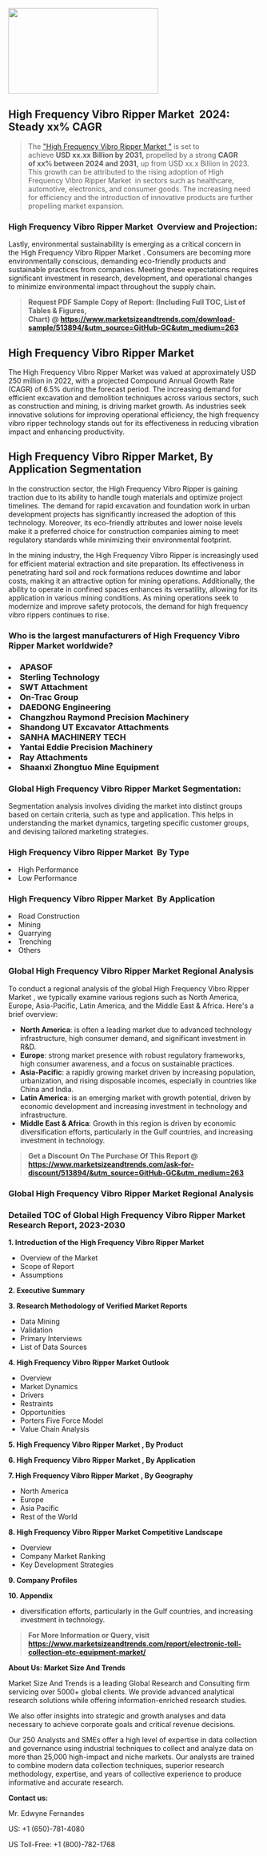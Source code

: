 <p><img class="alignnone size-medium wp-image-20088" src="https://ffe5etoiles.com/wp-content/uploads/2024/12/MST1-300x171.png" alt="" width="300" height="171" /></p><h2 id="ember46" class="ember-view reader-text-block__heading-2">High Frequency Vibro Ripper Market &nbsp;2024: Steady&nbsp;xx% CAGR</h2><blockquote id="ember47" class="ember-view reader-text-block__blockquote">The&nbsp;<a class="app-aware-link " href="https://www.marketsizeandtrends.com/download-sample/513894/&utm_source=GitHub-GC&utm_medium=263" target="_blank" data-test-app-aware-link="">"High Frequency Vibro Ripper Market "</a>&nbsp;is set to achieve&nbsp;<strong>USD&nbsp;xx.xx&nbsp;Billion by 2031,</strong>&nbsp;propelled by a strong&nbsp;<strong>CAGR of&nbsp;xx% between 2024 and 2031,</strong>&nbsp;up from USD xx.x Billion in 2023. This growth can be attributed to the rising adoption of&nbsp;High Frequency Vibro Ripper Market &nbsp;in sectors such as healthcare, automotive, electronics, and consumer goods. The increasing need for efficiency and the introduction of innovative products are further propelling market expansion.</blockquote><h3 id="ember48" class="ember-view reader-text-block__heading-3">High Frequency Vibro Ripper Market &nbsp;Overview and Projection:</h3><p id="ember49" class="ember-view reader-text-block__paragraph">Lastly, environmental sustainability is emerging as a critical concern in the&nbsp;High Frequency Vibro Ripper Market . Consumers are becoming more environmentally conscious, demanding eco-friendly products and sustainable practices from companies. Meeting these expectations requires significant investment in research, development, and operational changes to minimize environmental impact throughout the supply chain.</p><blockquote id="ember50" class="ember-view reader-text-block__blockquote"><strong>Request PDF Sample Copy of Report: (Including Full TOC, List of Tables &amp; Figures, Chart)&nbsp;@&nbsp;<strong><a href="https://www.marketsizeandtrends.com/download-sample/513894/&utm_source=GitHub-GC&utm_medium=263" target="_blank">https://www.marketsizeandtrends.com/download-sample/513894/&utm_source=GitHub-GC&utm_medium=263</a></strong></strong></blockquote><h3 class=""> <h2>High Frequency Vibro Ripper Market</h2><p>The High Frequency Vibro Ripper Market was valued at approximately USD 250 million in 2022, with a projected Compound Annual Growth Rate (CAGR) of 6.5% during the forecast period. The increasing demand for efficient excavation and demolition techniques across various sectors, such as construction and mining, is driving market growth. As industries seek innovative solutions for improving operational efficiency, the high frequency vibro ripper technology stands out for its effectiveness in reducing vibration impact and enhancing productivity.</p><h2>High Frequency Vibro Ripper Market, By Application Segmentation</h2><p>In the construction sector, the High Frequency Vibro Ripper is gaining traction due to its ability to handle tough materials and optimize project timelines. The demand for rapid excavation and foundation work in urban development projects has significantly increased the adoption of this technology. Moreover, its eco-friendly attributes and lower noise levels make it a preferred choice for construction companies aiming to meet regulatory standards while minimizing their environmental footprint.</p><p>In the mining industry, the High Frequency Vibro Ripper is increasingly used for efficient material extraction and site preparation. Its effectiveness in penetrating hard soil and rock formations reduces downtime and labor costs, making it an attractive option for mining operations. Additionally, the ability to operate in confined spaces enhances its versatility, allowing for its application in various mining conditions. As mining operations seek to modernize and improve safety protocols, the demand for high frequency vibro rippers continues to rise.</p></h3><h3 id="" class="">Who is the largest manufacturers of&nbsp;High Frequency Vibro Ripper Market worldwide?</h3><h3 class=""></Li><Li>APASOF</Li><Li> Sterling Technology</Li><Li> SWT Attachment</Li><Li> On-Trac Group</Li><Li> DAEDONG Engineering</Li><Li> Changzhou Raymond Precision Machinery</Li><Li> Shandong UT Excavator Attachments</Li><Li> SANHA MACHINERY TECH</Li><Li> Yantai Eddie Precision Machinery</Li><Li> Ray Attachments</Li><Li> Shaanxi Zhongtuo Mine Equipment</h3><h3 id="ember53" class="ember-view reader-text-block__heading-3">Global&nbsp;High Frequency Vibro Ripper Market Segmentation:</h3><p id="ember54" class="ember-view reader-text-block__paragraph">Segmentation analysis involves dividing the market into distinct groups based on certain criteria, such as type and application. This helps in understanding the market dynamics, targeting specific customer groups, and devising tailored marketing strategies.</p><h3 id="" class="">High Frequency Vibro Ripper Market &nbsp;By Type</h3><p></Li><Li>High Performance</Li><Li> Low Performance</p><h3 id="" class="">High Frequency Vibro Ripper Market &nbsp;By Application</h3><p class=""></Li><Li>Road Construction</Li><Li> Mining</Li><Li> Quarrying</Li><Li> Trenching</Li><Li> Others</p><h3 id="ember62" class="ember-view reader-text-block__heading-3">Global High Frequency Vibro Ripper Market Regional Analysis</h3><p id="ember63" class="ember-view reader-text-block__paragraph">To conduct a regional analysis of the global High Frequency Vibro Ripper Market , we typically examine various regions such as North America, Europe, Asia-Pacific, Latin America, and the Middle East &amp; Africa. Here's a brief overview:</p><ul><li><strong>North America</strong>: is often a leading market due to advanced technology infrastructure, high consumer demand, and significant investment in R&amp;D.</li><li><strong>Europe</strong>: strong market presence with robust regulatory frameworks, high consumer awareness, and a focus on sustainable practices.</li><li><strong>Asia-Pacific</strong>: a rapidly growing market driven by increasing population, urbanization, and rising disposable incomes, especially in countries like China and India.</li><li><strong>Latin America</strong>: is an emerging market with growth potential, driven by economic development and increasing investment in technology and infrastructure.</li><li><strong>Middle East &amp; Africa</strong>: Growth in this region is driven by economic diversification efforts, particularly in the Gulf countries, and increasing investment in technology.</li></ul><blockquote id="ember61" class="ember-view reader-text-block__blockquote"><strong>Get a Discount On The Purchase Of This Report @ <strong><a href="https://html-cleaner.com/" target="">https://www.marketsizeandtrends.com/ask-for-discount/513894/&utm_source=GitHub-GC&utm_medium=263</a></strong></strong></blockquote><h3 id="ember62" class="ember-view reader-text-block__heading-3">Global High Frequency Vibro Ripper Market Regional Analysis</h3><h3 id="" class="">Detailed TOC of Global High Frequency Vibro Ripper Market Research Report, 2023-2030</h3><p id="" class=""><strong>1. Introduction of the High Frequency Vibro Ripper Market </strong></p><ul><li>Overview of the Market</li><li>Scope of Report</li><li>Assumptions</li></ul><p id="" class=""><strong>2. Executive Summary</strong></p><p id="" class=""><strong>3. Research Methodology of Verified Market Reports</strong></p><ul><li>Data Mining</li><li>Validation</li><li>Primary Interviews</li><li>List of Data Sources</li></ul><p id="" class=""><strong>4. High Frequency Vibro Ripper Market Outlook</strong></p><ul><li>Overview</li><li>Market Dynamics</li><li>Drivers</li><li>Restraints</li><li>Opportunities</li><li>Porters Five Force Model</li><li>Value Chain Analysis</li></ul><p id="" class=""><strong>5. High Frequency Vibro Ripper Market , By Product</strong></p><p id="" class=""><strong>6. High Frequency Vibro Ripper Market , By Application</strong></p><p id="" class=""><strong>7. High Frequency Vibro Ripper Market , By Geography</strong></p><ul><li>North America</li><li>Europe</li><li>Asia Pacific</li><li>Rest of the World</li></ul><p id="" class=""><strong>8. High Frequency Vibro Ripper Market Competitive Landscape</strong></p><ul><li>Overview</li><li>Company Market Ranking</li><li>Key Development Strategies</li></ul><p id="" class=""><strong>9. Company Profiles</strong></p><p id="" class=""><strong>10. Appendix</strong></p><ul><li>diversification efforts, particularly in the Gulf countries, and increasing investment in technology.</li></ul><blockquote id="ember65" class="ember-view reader-text-block__blockquote"><strong>For More Information or Query, visit <strong><strong><a href="https://html-cleaner.com/" target="">https://www.marketsizeandtrends.com/report/electronic-toll-collection-etc-equipment-market/</a></strong></strong></strong></blockquote><p id="" class=""><strong>About Us: Market Size And Trends</strong></p><p id="" class="">Market Size And Trends is a leading Global Research and Consulting firm servicing over 5000+ global clients. We provide advanced analytical research solutions while offering information-enriched research studies.</p><p id="" class="">We also offer insights into strategic and growth analyses and data necessary to achieve corporate goals and critical revenue decisions.</p><p id="" class="">Our 250 Analysts and SMEs offer a high level of expertise in data collection and governance using industrial techniques to collect and analyze data on more than 25,000 high-impact and niche markets. Our analysts are trained to combine modern data collection techniques, superior research methodology, expertise, and years of collective experience to produce informative and accurate research.</p><p id="" class=""><strong>Contact us:</strong></p><p id="" class="">Mr. Edwyne Fernandes</p><p id="" class="">US: +1 (650)-781-4080</p><p id="" class="">US Toll-Free: +1 (800)-782-1768</p>
